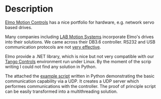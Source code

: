 # Description
[Elmo Motion Controls](https://www.elmomc.com/) has  a nice portfolio for hardware, e.g. network servo based drives.

Many companies including [LAB Motion Systems](https://www.labmotionsystems.com/) incorporate Elmo's drives into their solutions.
We came across their DB3.6 controller. RS232 and USB communication protocols are not [very effective](https://www.tango-controls.org/developers/dsc/ds/2388/). 

Elmo provide a .NET library, which is nice but not very compatible with our [Tango Controls](https://www.tango-controls.org) environment run under Linux.
By the moment of the scrip writing I could not find any solution in Python.

The attached the [example script](example/DB_communication.py) written in Python demonstrating the basic communication capability via a UDP.
It creates a UDP server which performes communications with the controller. The proof of principle script can be easily transformed into a multithreading solution.